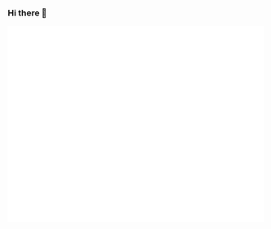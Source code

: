 ### Hi there 👋
<!--![Metrics](https://wdnmd-nft.infura-ipfs.io/ipfs/Qmb5fH4coJBCt8eGXYnci4JiGFwt2rMyEmS2rZt14mSmj1)-->
[![Metrics](https://raw.githubusercontent.com/william1209/william1209/main/github-metrics.svg)](/github-metrics.svg)
<!--
**william1209/william1209** is a ✨ _special_ ✨ repository because its `README.md` (this file) appears on your GitHub profile.

Here are some ideas to get you started:

- 🔭 I’m currently working on ...
- 🌱 I’m currently learning ...
- 👯 I’m looking to collaborate on ...
- 🤔 I’m looking for help with ...
- 💬 Ask me about ...
- 📫 How to reach me: ...
- 😄 Pronouns: ...
- ⚡ Fun fact: ...
-->
